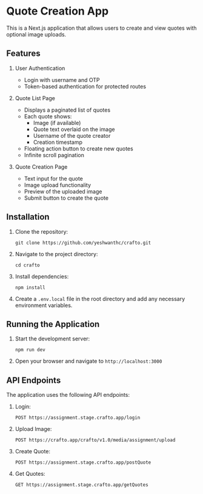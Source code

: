 # Quote Creation App

This is a Next.js application that allows users to create and view quotes with optional image uploads.

## Features

1. User Authentication
   - Login with username and OTP
   - Token-based authentication for protected routes

2. Quote List Page
   - Displays a paginated list of quotes
   - Each quote shows:
     - Image (if available)
     - Quote text overlaid on the image
     - Username of the quote creator
     - Creation timestamp
   - Floating action button to create new quotes
   - Infinite scroll pagination

3. Quote Creation Page
   - Text input for the quote
   - Image upload functionality
   - Preview of the uploaded image
   - Submit button to create the quote

## Installation

1. Clone the repository:
   ```
   git clone https://github.com/yeshwanthc/crafto.git
   ```

2. Navigate to the project directory:
   ```
   cd crafto
   ```

3. Install dependencies:
   ```
   npm install
   ```

4. Create a `.env.local` file in the root directory and add any necessary environment variables.

## Running the Application

1. Start the development server:
   ```
   npm run dev
   ```

2. Open your browser and navigate to `http://localhost:3000`

## API Endpoints

The application uses the following API endpoints:

1. Login:
   ```
   POST https://assignment.stage.crafto.app/login
   ```

2. Upload Image:
   ```
   POST https://crafto.app/crafto/v1.0/media/assignment/upload
   ```

3. Create Quote:
   ```
   POST https://assignment.stage.crafto.app/postQuote
   ```

4. Get Quotes:
   ```
   GET https://assignment.stage.crafto.app/getQuotes
   ```



